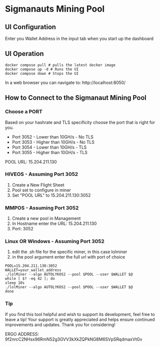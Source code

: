# Sigmanauts Mining Pool
## UI Configuration
Enter you Wallet Address in the input tab when you start up the dashboard

## UI Operation
```
docker compose pull # pulls the latest docker image
docker compose up -d # Runs the UI
docker compose down # Stops the UI
```

In a web browser you can navigate to: http://localhost:8050/

## How to Connect to the Sigmanaut Mining Pool

### Choose a PORT

Based on your hashrate and TLS specificity choose the port that is right for you. 

- Port 3052 - Lower than 10GH/s - No TLS
- Port 3053 - Higher than 10GH/s - No TLS
- Port 3054 - Lower than 10GH/s - TLS
- Port 3055 - Higher than 10GH/s - TLS

POOL URL:
15.204.211.130

### HIVEOS - Assuming Port 3052
1. Create a New Flight Sheet
2. Pool set to configure in miner
3. Set "POOL URL" to 15.204.211.130:3052


### MMPOS - Assuming Port 3052
1. Create a new pool in Management
2. In Hostname enter the URL: 15.204.211.130
3. Port: 3052

### Linux OR Windows - Assuming Port 3052
1. edit the .sh file for the specific miner, in this case lolminer
2. in the pool argument enter the full url with port of choice
```
POOL=15.204.211.130:3052
WALLET=your_wallet_address
./lolMiner --algo AUTOLYKOS2 --pool $POOL --user $WALLET $@
while [ $? -eq 42 ]; do
sleep 10s
./lolMiner --algo AUTOLYKOS2 --pool $POOL --user $WALLET $@
done
```

### Tip
If you find this tool helpful and wish to support its development, feel free to leave a tip! Your support is greatly appreciated and helps ensure continued improvements and updates. Thank you for considering! 

ERGO ADDRESS: 9f2nrcC2NHsx96RmN52g3GVV3kXkZQPkNG8M6SVpSRqdmaxVtGv
